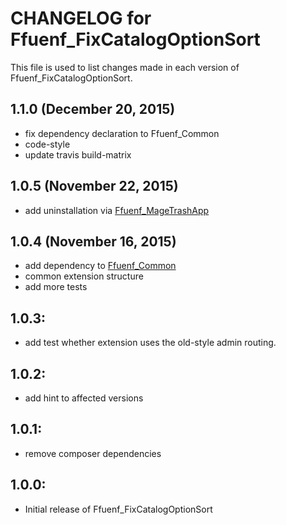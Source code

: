 # CHANGELOG for Ffuenf_FixCatalogOptionSort

This file is used to list changes made in each version of Ffuenf_FixCatalogOptionSort.

## 1.1.0 (December 20, 2015)

* fix dependency declaration to Ffuenf_Common
* code-style
* update travis build-matrix

## 1.0.5 (November 22, 2015)

* add uninstallation via [Ffuenf_MageTrashApp](https://github.com/ffuenf/Ffuenf_MageTrashApp)

## 1.0.4 (November 16, 2015)

* add dependency to [Ffuenf_Common](https://github.com/ffuenf/Ffuenf_Common)
* common extension structure
* add more tests

## 1.0.3:

* add test whether extension uses the old-style admin routing.

## 1.0.2:

* add hint to affected versions

## 1.0.1:

* remove composer dependencies

## 1.0.0:

* Initial release of Ffuenf_FixCatalogOptionSort